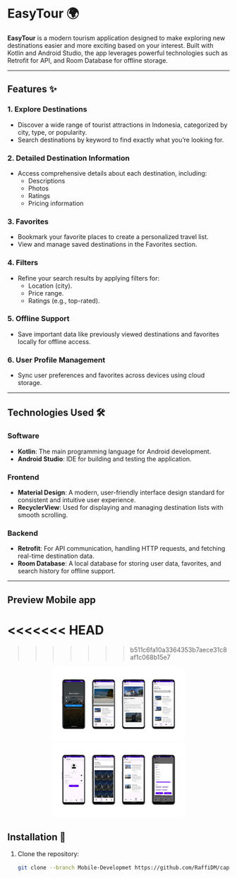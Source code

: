 # EasyTour 🌍  
**EasyTour** is a modern tourism application designed to make exploring new destinations easier and more exciting based on your interest. Built with Kotlin and Android Studio, the app leverages powerful technologies such as Retrofit for API, and Room Database for offline storage.

---

## Features ✨  

### 1. **Explore Destinations**  
- Discover a wide range of tourist attractions in Indonesia, categorized by city, type, or popularity.  
- Search destinations by keyword to find exactly what you’re looking for.  

### 2. **Detailed Destination Information**  
- Access comprehensive details about each destination, including:  
  - Descriptions  
  - Photos  
  - Ratings  
  - Pricing information    

### 3. **Favorites**  
- Bookmark your favorite places to create a personalized travel list.  
- View and manage saved destinations in the Favorites section.  

### 4. **Filters**  
- Refine your search results by applying filters for:  
  - Location (city).  
  - Price range.  
  - Ratings (e.g., top-rated). 

### 5. **Offline Support**  
- Save important data like previously viewed destinations and favorites locally for offline access.  

### 6. **User Profile Management**  
- Sync user preferences and favorites across devices using cloud storage.   

---

## Technologies Used 🛠️  

### Software   
- **Kotlin**: The main programming language for Android development.  
- **Android Studio**: IDE for building and testing the application.  

### Frontend   
- **Material Design**: A modern, user-friendly interface design standard for consistent and intuitive user experience.  
- **RecyclerView**: Used for displaying and managing destination lists with smooth scrolling.  

### Backend   
- **Retrofit**: For API communication, handling HTTP requests, and fetching real-time destination data.  
- **Room Database**: A local database for storing user data, favorites, and search history for offline support. 
---

## Preview Mobile app
<<<<<<< HEAD
=======

>>>>>>> b511c6fa10a3364353b7aece31c8af1c068b15e7
<div align="center">
  <img src="Logo/15.png" alt="Easytour Logo" width="300">
   <img src="Logo/16.png" alt="Easytour Logo" width="300">
</div>

## Installation 🚀  
1. Clone the repository:  
   ```bash
   git clone --branch Mobile-Developmet https://github.com/RaffiDM/capstone-easytour.git
